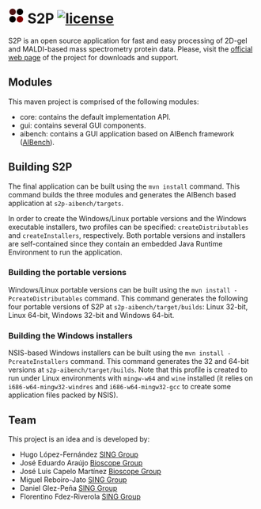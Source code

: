 ![Logo](s2p.png) S2P [![license](https://img.shields.io/badge/LICENSE-GPLv3-blue.svg)]()
=================================
S2P is an open source application for fast and easy processing of 2D-gel and MALDI-based mass spectrometry protein data. Please, visit the [official web page](http://sing.ei.uvigo.es/s2p) of the project for downloads and support.

Modules
-------
This maven project is comprised of the following modules:
* core: contains the default implementation API.
* gui: contains several GUI components.
* aibench: contains a GUI application based on AIBench framework ([AIBench](http://www.aibench.org/)).

Building S2P
----
The final application can be built using the `mvn install` command. This command builds the three modules and generates the AIBench based application at `s2p-aibench/targets`.

In order to create the Windows/Linux portable versions and the Windows executable installers, two profiles can be specified: `createDistributables` and `createInstallers`, respectively. Both portable versions and installers are self-contained since they contain an embedded Java Runtime Environment to run the application.

### Building the portable versions
Windows/Linux portable versions can be built using the `mvn install -PcreateDistributables` command. This command generates the following four portable versions of S2P at `s2p-aibench/target/builds`: Linux 32-bit, Linux 64-bit, Windows 32-bit and Windows 64-bit.

### Building the Windows installers
NSIS-based Windows installers can be built using the `mvn install -PcreateInstallers` command. This command generates the 32 and 64-bit versions at `s2p-aibench/target/builds`. Note that this profile is created to run under Linux environments with `mingw-w64` and `wine` installed (it relies on `i686-w64-mingw32-windres` and `i686-w64-mingw32-gcc` to create some application files packed by NSIS).

Team
----
This project is an idea and is developed by:
* Hugo López-Fernández [SING Group](http://sing.ei.uvigo.es)
* José Eduardo Araújo [Bioscope Group](http://www.bioscopegroup.org/)
* José Luis Capelo Martínez [Bioscope Group](http://www.bioscopegroup.org/)
* Miguel Reboiro-Jato [SING Group](http://sing.ei.uvigo.es)
* Daniel Glez-Peña [SING Group](http://sing.ei.uvigo.es)
* Florentino Fdez-Riverola [SING Group](http://sing.ei.uvigo.es)
